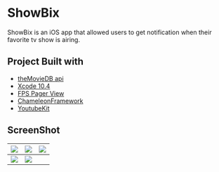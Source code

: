 

# ShowBix

ShowBix is an iOS app that allowed users to get notification when their favorite tv show is airing.

## Project Built with

* [theMovieDB api](https://www.themoviedb.org)
* [Xcode 10.4](https://developer.apple.com/xcode/)
* [FPS Pager View](https://github.com/WenchaoD/FSPagerView)
* [ChameleonFramework](https://github.com/viccalexander/Chameleon)
* [YoutubeKit](https://github.com/rinov/YoutubeKit)


## ScreenShot








| ![](https://i.imgur.com/A5dGF88.jpg) | ![](https://i.imgur.com/EishSwr.jpg) | ![](https://i.imgur.com/13DkgJm.jpg) |
| -------- | -------- | -------- |
| ![](https://i.imgur.com/9a5gEoI.jpg)    | ![](https://i.imgur.com/AJHVy5l.jpg)   |      |





